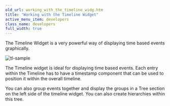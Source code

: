 ```yaml
---
old_url: working_with_the_timeline_widg.htm
title: "Working with the Timeline Widget"
active_menu_item: developers
class_name: developers
full_width: true
---
```



The Timeline Widget is a very powerful way of displaying time based events graphically.

![tl-sample](/img/docs/tl-sample.png)

The Timeline widget is ideal for displaying time based events. Each entry within the Timeline has to have a timestamp component that can be used to position it within the overall timeline.

You can also group events together and display the groups in a Tree section on the left side of the timeline widget. You can also create hierarchies within this tree.

